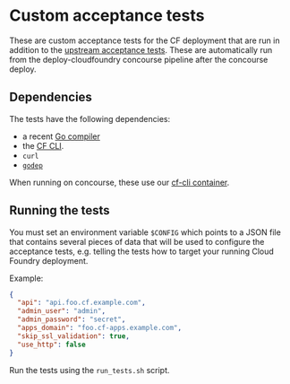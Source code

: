 # Custom acceptance tests

These are custom acceptance tests for the CF deployment that are run in
addition to the [upstream acceptance
tests](https://github.com/cloudfoundry/cf-acceptance-tests). These are
automatically run from the deploy-cloudfoundry concourse pipeline after the
concourse deploy.

## Dependencies

The tests have the following dependencies:
* a recent [Go compiler](https://golang.org/dl/)
* the [CF CLI](https://github.com/cloudfoundry/cli#downloads).
* `curl`
* [`godep`](https://github.com/tools/godep)

When running on concourse, these use our [cf-cli
container](https://hub.docker.com/r/governmentpaas/cf-cli/).

## Running the tests

You must set an environment variable `$CONFIG` which points to a JSON file that
contains several pieces of data that will be used to configure the acceptance
tests, e.g. telling the tests how to target your running Cloud Foundry
deployment.

Example:
```json
{
  "api": "api.foo.cf.example.com",
  "admin_user": "admin",
  "admin_password": "secret",
  "apps_domain": "foo.cf-apps.example.com",
  "skip_ssl_validation": true,
  "use_http": false
}
```

Run the tests using the `run_tests.sh` script.
